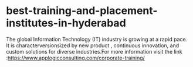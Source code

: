 # best-training-and-placement-institutes-in-hyderabad
The global Information Technology (IT) industry is growing at a rapid pace. It is characterversionsized by new product , continuous innovation, and custom solutions for diverse industries.For more information visit the link :https://www.applogicconsulting.com/corporate-training/
